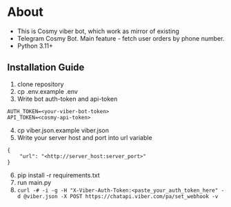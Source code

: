 # About

* This is Cosmy viber bot, which work as mirror of existing 
* Telegram Cosmy Bot. Main feature - fetch user orders by phone number.
* Python 3.11+

## Installation Guide
1. clone repository
2. cp .env.example .env
3. Write bot auth-token and api-token
```
AUTH_TOKEN=<your-viber-bot-token>
API_TOKEN=<cosmy-api-token>
```
4. cp viber.json.example viber.json
5. Write your server host and port into url variable
```
{
    "url": "<http://server_host:server_port>"
}
```
6. pip install -r requirements.txt
7. run main.py
8. `curl -# -i -g -H "X-Viber-Auth-Token:<paste_your_auth_token_here" -d @viber.json -X POST https://chatapi.viber.com/pa/set_webhook -v`